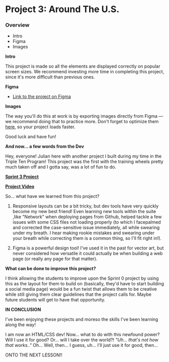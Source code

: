 # Project 3: Around The U.S.

### Overview

- Intro
- Figma
- Images

**Intro**

This project is made so all the elements are displayed correctly on popular screen sizes. We recommend investing more time in completing this project, since it's more difficult than previous ones.

**Figma**

- [Link to the project on Figma](https://www.figma.com/file/ii4xxsJ0ghevUOcssTlHZv/Sprint-3%3A-Around-the-US?node-id=0%3A1)

**Images**

The way you'll do this at work is by exporting images directly from Figma — we recommend doing that to practice more. Don't forget to optimize them [here](https://tinypng.com/), so your project loads faster.

Good luck and have fun!

**And now... a few words from the Dev**

Hey, everyone! Julian here with another project I built during my time in the Triple Ten Program! This project was the first with the training wheels pretty much taken off and I gotta say, was a lot of fun to do.

**[Sprint 3 Project](https://xt2673.github.io/se_project_aroundtheus/index.html)**

**[Project Video](https://1drv.ms/v/s!AskRe9vD_pUMl0ZJs1jI7umZirdJ?e=z52R3e)**

So... what have we learned from this project?

1. Responsive layouts can be a bit tricky, but dev tools have very quickly become my new best friend! Even learning new tools within the suite ,like "Network" when deploying pages from Github, helped tackle a few issues with some CSS files not loading properly (to which I facepalmed and corrected the case-sensitive issue immediately, all while swearing under my breath. I hear making rookie mistakes and swearing under your breath while correcting them is a common thing, so I'll fit right in!).

2. Figma is a powerful design tool! I've used it in the past for vector art, but never considered how versatile it could actually be when building a web page (or really any page for that matter).

**What can be done to improve this project?**

I think allowing the students to improve upon the Sprint 0 project by using this as the layout for them to build on (basically, they'd have to start building a social media page) would be a fun twist that allows them to be creative while still giving them clear guidelines that the project calls for. Maybe future students will get to have that opportunity.

**IN CONCLUSION**

I've been enjoying these projects and moreso the skills I've been learning along the way!

I am now an HTML/CSS dev! Now... what to do with this newfound power? Will I use it for good? Or... will I take over the world?!
_"Uh... that's not how that works.."_
Oh... Well, then... I guess, uh... I'll just use it for good, then...

ONTO THE NEXT LESSON!!
